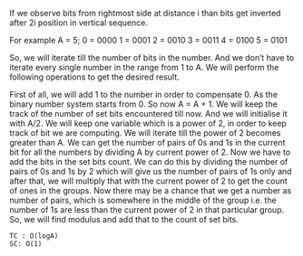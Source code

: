 If we observe bits from rightmost side at distance i than bits get inverted after 2i position in vertical sequence.

For example A = 5;
0 = 0000
1 = 0001
2 = 0010
3 = 0011
4 = 0100
5 = 0101

So, we will iterate till the number of bits in the number. And we don’t have to iterate every single number in the range from 1 to A.
We will perform the following operations to get the desired result.

First of all, we will add 1 to the number in order to compensate 0. As the binary number system starts from 0. So now A = A + 1.
We will keep the track of the number of set bits encountered till now. And we will initialise it with A/2.
We will keep one variable which is a power of 2, in order to keep track of bit we are computing.
We will iterate till the power of 2 becomes greater than A.
We can get the number of pairs of 0s and 1s in the current bit for all the numbers by dividing A by current power of 2.
Now we have to add the bits in the set bits count. We can do this by dividing the number of pairs of 0s and 1s by 2 which will give us the number of pairs of 1s only and after that, we will multiply that with the current power of 2 to get the count of ones in the groups.
Now there may be a chance that we get a number as number of pairs, which is somewhere in the middle of the group i.e. the number of 1s are less than the current power of 2 in that particular group. So, we will find modulus and add that to the count of set bits.


    TC : O(logA)
    SC: O(1)